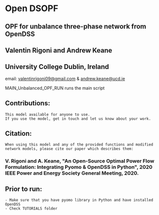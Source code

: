 # Open DSOPF

## OPF for unbalance three-phase network from OpenDSS ##
## Valentin Rigoni and Andrew Keane 
## University College Dublin, Ireland 
email: valentinrigoni09@gmail.com & andrew.keane@ucd.ie       

MAIN_Unbalanced_OPF_RUN runs the main script

## Contributions:
    This model available for anyone to use.
    If you use the model, get in touch and let us know about your work.

## Citation:
    When using this model and any of the provided functions and modified network models, please cite our paper which describes them: 
### V. Rigoni and A. Keane, "An Open-Source Optimal Power Flow Formulation: Integrating Pyomo & OpenDSS in Python", 2020 IEEE Power and Energy Society General Meeting, 2020.
    
## Prior to run:
    - Make sure that you have pyomo library in Python and have installed OpenDSS
    - Check TUTORIALS folder
